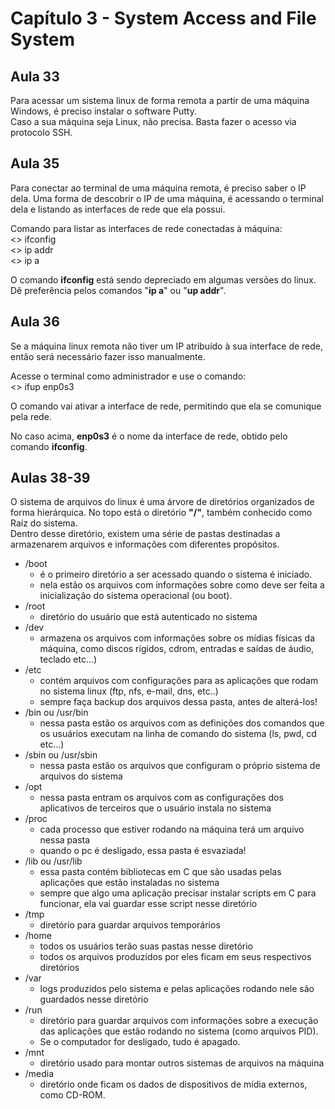 # Capítulo 3 - System Access and File System

## Aula 33
Para acessar um sistema linux de forma remota a partir de uma máquina Windows, é preciso instalar o software Putty. <br/>
Caso a sua máquina seja Linux, não precisa. Basta fazer o acesso via protocolo SSH.

## Aula 35
Para conectar ao terminal de uma máquina remota, é preciso saber o IP dela.
Uma forma de descobrir o IP de uma máquina, é acessando o terminal dela e listando as interfaces de rede que ela possui. <br/>

Comando para listar as interfaces de rede conectadas à máquina: <br/>
<> ifconfig <br/>
<> ip addr <br/>
<> ip a <br/>

O comando **ifconfig** está sendo depreciado em algumas versões do linux. Dê preferência pelos comandos "**ip a**" ou "**up addr**".

## Aula 36
Se a máquina linux remota não tiver um IP atribuído à sua interface de rede, então será necessário fazer isso manualmente. <br/>

Acesse o terminal como administrador e use o comando:<br/>
<> ifup enp0s3 <br/>

O comando vai ativar a interface de rede, permitindo que ela se comunique pela rede. <br/>

No caso acima, **enp0s3** é o nome da interface de rede, obtido pelo comando **ifconfig**.<br/>

## Aulas 38-39
O sistema de arquivos do linux é uma árvore de diretórios organizados de forma hierárquica. No topo está o diretório **"/"**, também conhecido como Raíz do sistema.<br/>
Dentro desse diretório, existem uma série de pastas destinadas a armazenarem arquivos e informações com diferentes propósitos.
- /boot
  - é o primeiro diretório a ser acessado quando o sistema é iniciado.
  - nela estão os arquivos com informações sobre como deve ser feita a inicialização do sistema operacional (ou boot).
- /root
  - diretório do usuário que está autenticado no sistema
- /dev
  - armazena os arquivos com informações sobre os mídias físicas da máquina, como discos rígidos, cdrom, entradas e saídas de áudio, teclado etc...)
- /etc
  - contém arquivos com configurações para as aplicações que rodam no sistema linux (ftp, nfs, e-mail, dns, etc..)
  - sempre faça backup dos arquivos dessa pasta, antes de alterá-los!
- /bin ou /usr/bin
  - nessa pasta estão os arquivos com as definições dos comandos que os usuários executam na linha de comando do sistema (ls, pwd, cd etc...)
- /sbin ou /usr/sbin
  - nessa pasta estão os arquivos que configuram o próprio sistema de arquivos do sistema
- /opt
  - nessa pasta entram os arquivos com as configurações dos aplicativos de terceiros que o usuário instala no sistema
- /proc
  - cada processo que estiver rodando na máquina terá um arquivo nessa pasta
  - quando o pc é desligado, essa pasta é esvaziada!
- /lib ou /usr/lib
  - essa pasta contém bibliotecas em C que são usadas pelas aplicações que estão instaladas no sistema
  - sempre que algo uma aplicação precisar instalar scripts em C para funcionar, ela vai guardar esse script nesse diretório
- /tmp
  - diretório para guardar arquivos temporários
- /home
  - todos os usuários terão suas pastas nesse diretório
  - todos os arquivos produzidos por eles ficam em seus respectivos diretórios
- /var
  - logs produzidos pelo sistema e pelas aplicações rodando nele são guardados nesse diretório
- /run
  - diretório para guardar arquivos com informações sobre a execução das aplicações que estão rodando no sistema (como arquivos PID). 
  - Se o computador for desligado, tudo é apagado.
- /mnt
  - diretório usado para montar outros sistemas de arquivos na máquina 
- /media
  - diretório onde ficam os dados de dispositivos de mídia externos, como CD-ROM.
